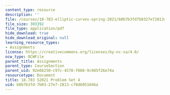 ```yaml
---
content_type: resource
description: ''
file: /courses/18-783-elliptic-curves-spring-2021/b0b7b3fd7b0327e72813c70d605164ba_MIT18_783S21_PS4.pdf
file_size: 303392
file_type: application/pdf
hide_download: true
hide_download_original: null
learning_resource_types:
- Assignments
license: https://creativecommons.org/licenses/by-nc-sa/4.0/
ocw_type: OCWFile
parent_title: Assignments
parent_type: CourseSection
parent_uid: 92e66250-c97c-4578-f088-9c985f26e74a
resourcetype: Document
title: 18.783 S2021 Problem Set 4
uid: b0b7b3fd-7b03-27e7-2813-c70d605164ba
---
```

